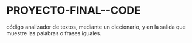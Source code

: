 # PROYECTO-FINAL--CODE
código analizador de textos, mediante un diccionario, y en la salida que muestre las palabras o frases iguales.
